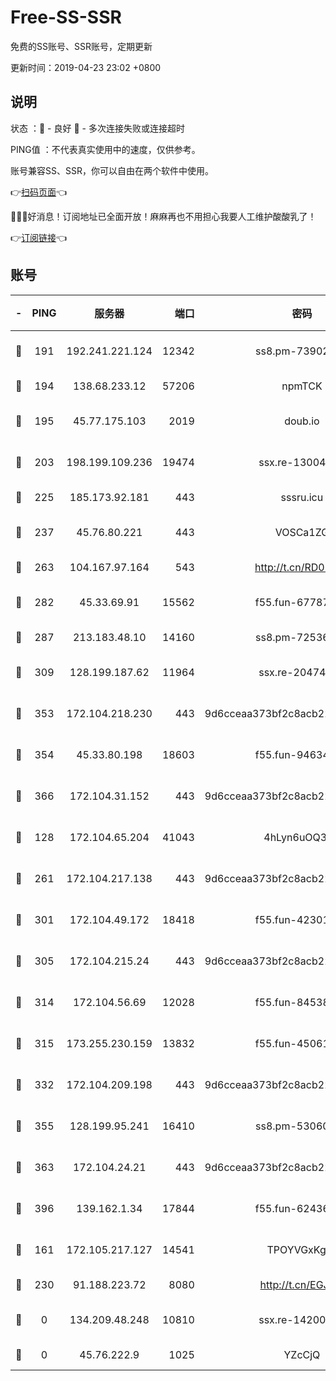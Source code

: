 # Free-SS-SSR

免费的SS账号、SSR账号，定期更新

更新时间：2019-04-23 23:02 +0800

## 说明

状态     ：🙂 - 良好 🙁 - 多次连接失败或连接超时

PING值   ：不代表真实使用中的速度，仅供参考。

账号兼容SS、SSR，你可以自由在两个软件中使用。

👉[扫码页面](https://liesauer.github.io/Free-SS-SSR/)👈

🎉🎉🎉好消息！订阅地址已全面开放！麻麻再也不用担心我要人工维护酸酸乳了！

👉[订阅链接](https://www.liesauer.net/yogurt/subscribe?ACCESS_TOKEN=DAYxR3mMaZAsaqUb)👈

## 账号

|-|PING|服务器|端口|密码|加密方式|区域|
|:----:|:----:|:-----:|-----:|:----:|:----:|:----:|
|🙂|191|192.241.221.124|12342|ss8.pm-73902144|aes-256-cfb|US|
|🙂|194|138.68.233.12|57206|npmTCK|rc4-md5|US|
|🙂|195|45.77.175.103|2019|doub.io|aes-128-ctr|SG|
|🙂|203|198.199.109.236|19474|ssx.re-13004881|aes-256-cfb|US|
|🙂|225|185.173.92.181|443|sssru.icu|rc4-md5|RU|
|🙂|237|45.76.80.221|443|VOSCa1ZG|aes-256-cfb|DE|
|🙂|263|104.167.97.164|543|http://t.cn/RD0D7sx|rc4-md5|CA|
|🙂|282|45.33.69.91|15562|f55.fun-67787601|aes-256-cfb|US|
|🙂|287|213.183.48.10|14160|ss8.pm-72536569|rc4-md5|RU|
|🙂|309|128.199.187.62|11964|ssx.re-20474884|aes-256-cfb|SG|
|🙂|353|172.104.218.230|443|9d6cceaa373bf2c8acb22e60b6a58be6|aes-256-cfb|US|
|🙂|354|45.33.80.198|18603|f55.fun-94634073|aes-256-cfb|US|
|🙂|366|172.104.31.152|443|9d6cceaa373bf2c8acb22e60b6a58be6|aes-256-cfb|US|
|🙂|128|172.104.65.204|41043|4hLyn6uOQ3hU|aes-256-cfb|JP|
|🙂|261|172.104.217.138|443|9d6cceaa373bf2c8acb22e60b6a58be6|aes-256-cfb|US|
|🙂|301|172.104.49.172|18418|f55.fun-42301611|aes-256-cfb|SG|
|🙂|305|172.104.215.24|443|9d6cceaa373bf2c8acb22e60b6a58be6|aes-256-cfb|US|
|🙂|314|172.104.56.69|12028|f55.fun-84538440|aes-256-cfb|SG|
|🙂|315|173.255.230.159|13832|f55.fun-45061463|aes-256-cfb|US|
|🙂|332|172.104.209.198|443|9d6cceaa373bf2c8acb22e60b6a58be6|aes-256-cfb|US|
|🙂|355|128.199.95.241|16410|ss8.pm-53060931|aes-256-cfb|SG|
|🙂|363|172.104.24.21|443|9d6cceaa373bf2c8acb22e60b6a58be6|aes-256-cfb|US|
|🙂|396|139.162.1.34|17844|f55.fun-62436274|aes-256-cfb|SG|
|🙁|161|172.105.217.127|14541|TPOYVGxKglpi|aes-256-cfb|JP|
|🙁|230|91.188.223.72|8080|http://t.cn/EGJIyrl|rc4-md5|RU|
|🙁|0|134.209.48.248|10810|ssx.re-14200963|aes-256-cfb|US|
|🙁|0|45.76.222.9|1025|YZcCjQ|rc4-md5|JP|
